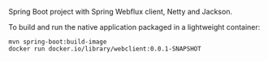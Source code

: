 Spring Boot project with Spring Webflux client, Netty and Jackson.

To build and run the native application packaged in a lightweight container:
```
mvn spring-boot:build-image
docker run docker.io/library/webclient:0.0.1-SNAPSHOT
```

